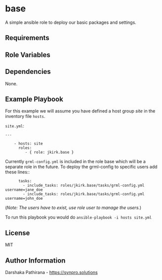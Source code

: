 base
====

A simple ansible role to deploy our basic packages and settings.

Requirements
------------


Role Variables
--------------


Dependencies
------------

None.

Example Playbook
----------------

For this example we will assume you have defined a host group *site* in the inventory file `hosts`.

`site.yml`:

```
---

    - hosts: site
      roles:
         - { role: jkirk.base }
```

Currently `grml-config.yml` is included in the role base which will be a separate role in the future.
To deploy the grml-config to specific users add these lines::

```
      tasks:
        - include_tasks: roles/jkirk.base/tasks/grml-config.yml username=jane_doe
        - include_tasks: roles/jkirk.base/tasks/grml-config.yml username=john_doe

```

(*Note: The users have to exist, use role user to manage the users.*)

To run this playbook you would do `ansible-playbook -i hosts site.yml`

License
-------

MIT

Author Information
------------------

Darshaka Pathirana - https://synpro.solutions
